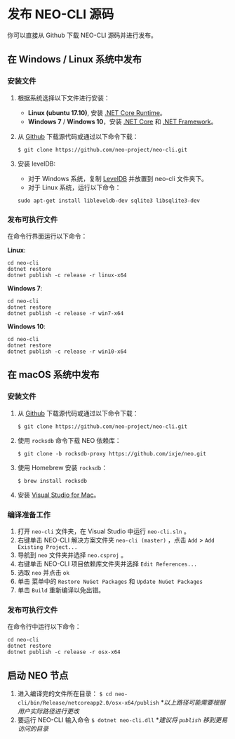 # 发布 NEO-CLI 源码 

你可以直接从 Github 下载 NEO-CLI 源码并进行发布。

## 在 Windows / Linux 系统中发布

### 安装文件

1. 根据系统选择以下文件进行安装： 
   - **Linux (ubuntu 17.10)**, 安装 [.NET Core Runtime](https://www.microsoft.com/net/download/linux)。
   - **Windows 7** / **Windows 10**，安装 [.NET Core](<https://www.microsoft.com/net/download/windows>) 和 [.NET Framework](https://www.microsoft.com/net/download/windows)。

2. 从 [Github](https://github.com/neo-project/neo-cli.git) 下载源代码或通过以下命令下载：

   ```
   $ git clone https://github.com/neo-project/neo-cli.git
   ```

3. 安装 levelDB:

   - 对于 Windows 系统，复制 [LevelDB](https://github.com/neo-project/leveldb) 并放置到 neo-cli 文件夹下。
   - 对于 Linux 系统，运行以下命令：

   ```
   sudo apt-get install libleveldb-dev sqlite3 libsqlite3-dev
   ```

### 发布可执行文件

在命令行界面运行以下命令：

**Linux**:

```
cd neo-cli
dotnet restore
dotnet publish -c release -r linux-x64
```

**Windows 7**:

```
cd neo-cli
dotnet restore
dotnet publish -c release -r win7-x64
```

**Windows 10**:

```
cd neo-cli
dotnet restore
dotnet publish -c release -r win10-x64
```

## 在 macOS 系统中发布

### 安装文件

1. 从 [Github](https://github.com/neo-project/neo-cli.git) 下载源代码或通过以下命令下载：

   ```
   $ git clone https://github.com/neo-project/neo-cli.git
   ```

2. 使用 `rocksdb` 命令下载 NEO 依赖库：

   ```
   $ git clone -b rocksdb-proxy https://github.com/ixje/neo.git
   ```

3. 使用 Homebrew 安装 `rocksdb`：

   ```
   $ brew install rocksdb
   ```

4. 安装 [Visual Studio for Mac](https://www.visualstudio.com/vs/mac/)。

### 编译准备工作

1. 打开 `neo-cli` 文件夹，在 Visual Studio 中运行 `neo-cli.sln` 。
2. 右键单击 NEO-CLI 解决方案文件夹 `neo-cli (master)` ，点击 `Add` > `Add Existing Project...`
3. 导航到 `neo` 文件夹并选择  `neo.csproj` 。
4. 右键单击 NEO-CLI 项目依赖库文件夹并选择 `Edit References...`
5. 选取 `neo` 并点击 `ok`
6. 单击 菜单中的 `Restore NuGet Packages` 和 `Update NuGet Packages`
7. 单击  `Build` 重新编译以免出错。

### 发布可执行文件

在命令行中运行以下命令：

```
cd neo-cli
dotnet restore
dotnet publish -c release -r osx-x64
```

## 启动 NEO 节点

1. 进入编译完的文件所在目录：
   `$ cd neo-cli/bin/Release/netcoreapp2.0/osx-x64/publish`
   **以上路径可能需要根据用户实际路径进行更改*
2. 要运行 NEO-CLI 输入命令 `$ dotnet neo-cli.dll`
   **建议将 `publish` 移到更易访问的目录*


